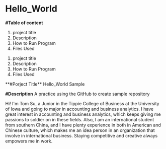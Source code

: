 # Hello_World

**#Table of content**

1. project title 
2. Description
3. How to Run Program
4. Files Used
<ol>
<li>project title</li>
<li>Description</li>
<li>How to Run Program</li>
<li>Files Used</li>
</ol>
**#Porject Title**
Hello_World Sample

**#Description**
A practice using the GitHub to create sample repository


Hi!
I'm Tom Su, a Junior in the Tippie College of Business at the University of Iowa and going to major in accounting and business analytics. I have great interest in accounting and business analytics, which keeps giving me passions to soldier on in these fields. Also, I am an international student from southern China, and I have plenty experience in both in American and Chinese culture, which makes me an idea person in an organization that involve in international business. Staying competitive and creative always empowers me in work.
